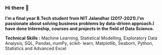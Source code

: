### Hi there 👋

**I’m a final year B.Tech student from NIT Jalandhar (2017-2021).I'm passionate about solving business problems by data-driven approach.I have done Internship, courses and projects in the field of Data Science.**

**Technical Skills :** Machine Learning, Statistical Modelling, Exploratory Data Analysis, SQL, Pandas, numPy, scikit- learn, Matplotlib, Seaborn, Python, Statistics and Advanced Excel 


